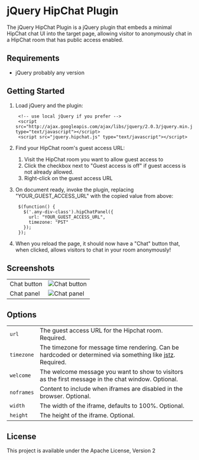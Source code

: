 jQuery HipChat Plugin
=====================

The jQuery HipChat Plugin is a jQuery plugin that embeds a minimal HipChat chat UI into the target page, allowing
visitor to anonymously chat in a HipChat room that has public access enabled.

Requirements
-----

* jQuery probably any version

Getting Started
-----

1. Load jQuery and the plugin:

        <!-- use local jQuery if you prefer -->
        <script src="http://ajax.googleapis.com/ajax/libs/jquery/2.0.3/jquery.min.js" type="text/javascript"></script>
        <script src="jquery.hipchat.js" type="text/javascript"></script>

2. Find your HipChat room's guest access URL:
    1. Visit the HipChat room you want to allow guest access to
    2. Click the checkbox next to "Guest access is off" if guest access is not already allowed.
    3. Right-click on the guest access URL

3. On document ready, invoke the plugin, replacing "YOUR_GUEST_ACCESS_URL" with the copied value from above:

        $(function() {
          $('.any-div-class').hipChatPanel({
            url: "YOUR_GUEST_ACCESS_URL",
            timezone: "PST"
          });
        });

4. When you reload the page, it should now have a "Chat" button that, when clicked, allows
   visitors to chat in your room anonymously!

Screenshots
------

|            |              |
| ---------- | ------------ |
| Chat button| ![Chat button](https://bitbucket.org/atlassianlabs/jquery-hipchat-plugin/raw/master/images/embed-button.png)
| Chat panel | ![Chat panel](https://bitbucket.org/atlassianlabs/jquery-hipchat-plugin/raw/master/images/embed-chat.png)


Options
------
|            |              |
| ---------- | ------------ |
| `url`      | The guest access URL for the Hipchat room. Required.
| `timezone` | The timezone for message time rendering.  Can be hardcoded or determined via something like [jstz](http://pellepim.bitbucket.org/jstz/). Required.
| `welcome`  | The welcome message you want to show to visitors as the first message in the chat window. Optional.
| `noframes` | Content to include when iframes are disabled in the browser.  Optional.
| `width`    | The width of the iframe, defaults to 100%. Optional.
| `height`   | The height of the iframe. Optional.

License
------

This project is available under the Apache License, Version 2
